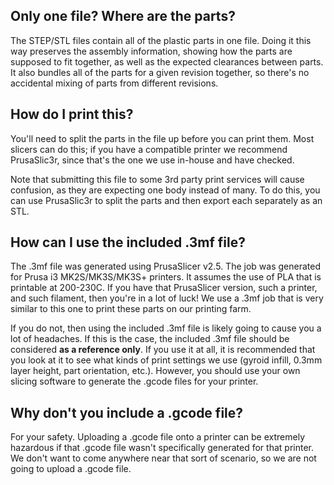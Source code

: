 ## Only one file? Where are the parts?

The STEP/STL files contain all of the plastic parts in one file. Doing it this way preserves the assembly information, showing how the parts are supposed to fit together, as well as the expected clearances between parts. It also bundles all of the parts for a given revision together, so there's no accidental mixing of parts from different revisions.

## How do I print this?

You'll need to split the parts in the file up before you can print them. Most slicers can do this; if you have a compatible printer we recommend PrusaSlic3r, since that's the one we use in-house and have checked.

Note that submitting this file to some 3rd party print services will cause confusion, as they are expecting one body instead of many. To do this, you can use PrusaSlic3r to split the parts and then export each separately as an STL.

## How can I use the included .3mf file?

The .3mf file was generated using PrusaSlicer v2.5. The job was generated for Prusa i3 MK2S/MK3S/MK3S+ printers. It assumes the use of PLA that is printable at 200-230C. If you have that PrusaSlicer version, such a printer, and such filament, then you're in a lot of luck! We use a .3mf job that is very similar to this one to print these parts on our printing farm.

If you do not, then using the included .3mf file is likely going to cause you a lot of headaches. If this is the case, the included .3mf file should be considered **as a reference only**. If you use it at all, it is recommended that you look at it to see what kinds of print settings we use (gyroid infill, 0.3mm layer height, part orientation, etc.). However, you should use your own slicing software to generate the .gcode files for your printer.

## Why don't you include a .gcode file?

For your safety. Uploading a .gcode file onto a printer can be extremely hazardous if that .gcode file wasn't specifically generated for that printer. We don't want to come anywhere near that sort of scenario, so we are not going to upload a .gcode file.
